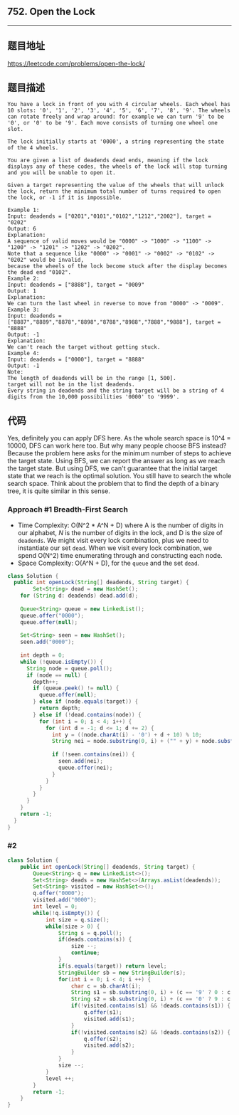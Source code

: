 ## 752. Open the Lock

----
## 题目地址

https://leetcode.com/problems/open-the-lock/

## 题目描述
```
You have a lock in front of you with 4 circular wheels. Each wheel has 10 slots: '0', '1', '2', '3', '4', '5', '6', '7', '8', '9'. The wheels can rotate freely and wrap around: for example we can turn '9' to be '0', or '0' to be '9'. Each move consists of turning one wheel one slot.

The lock initially starts at '0000', a string representing the state of the 4 wheels.

You are given a list of deadends dead ends, meaning if the lock displays any of these codes, the wheels of the lock will stop turning and you will be unable to open it.

Given a target representing the value of the wheels that will unlock the lock, return the minimum total number of turns required to open the lock, or -1 if it is impossible.

Example 1:
Input: deadends = ["0201","0101","0102","1212","2002"], target = "0202"
Output: 6
Explanation:
A sequence of valid moves would be "0000" -> "1000" -> "1100" -> "1200" -> "1201" -> "1202" -> "0202".
Note that a sequence like "0000" -> "0001" -> "0002" -> "0102" -> "0202" would be invalid,
because the wheels of the lock become stuck after the display becomes the dead end "0102".
Example 2:
Input: deadends = ["8888"], target = "0009"
Output: 1
Explanation:
We can turn the last wheel in reverse to move from "0000" -> "0009".
Example 3:
Input: deadends = ["8887","8889","8878","8898","8788","8988","7888","9888"], target = "8888"
Output: -1
Explanation:
We can't reach the target without getting stuck.
Example 4:
Input: deadends = ["0000"], target = "8888"
Output: -1
Note:
The length of deadends will be in the range [1, 500].
target will not be in the list deadends.
Every string in deadends and the string target will be a string of 4 digits from the 10,000 possibilities '0000' to '9999'.
```

## 代码

Yes, definitely you can apply DFS here. As the whole search space is 10^4 = 10000, DFS can work here too. But why many people choose BFS instead? Because the problem here asks for the minimum number of steps to achieve the target state. Using BFS, we can report the answer as long as we reach the target state. But using DFS, we can't guarantee that the initial target state that we reach is the optimal solution. You still have to search the whole search space. Think about the problem that to find the depth of a binary tree, it is quite similar in this sense.

### Approach #1 Breadth-First Search

- Time Complexity: O(N^2 * A^N + D) where A is the number of digits in our alphabet, *N* is the number of digits in the lock, and D is the size of `deadends`. We might visit every lock combination, plus we need to instantiate our set `dead`. When we visit every lock combination, we spend O(N^2) time enumerating through and constructing each node.
- Space Complexity: O(A^N + D), for the `queue` and the set `dead`.

```java
class Solution {
  public int openLock(String[] deadends, String target) {
		Set<String> dead = new HashSet();
    for (String d: deadends) dead.add(d);
    
    Queue<String> queue = new LinkedList();
    queue.offer("0000");
    queue.offer(null);
    
    Set<String> seen = new HashSet();
    seen.add("0000");
    
    int depth = 0;
    while (!queue.isEmpty()) {
      String node = queue.poll();
      if (node == null) {
        depth++;
        if (queue.peek() != null) {
          queue.offer(null);
        } else if (node.equals(target)) {
          return depth;
        } else if (!dead.contains(node)) {
          for (int i = 0; i < 4; i++) {
            for (int d = -1; d <= 1; d += 2) {
              int y = ((node.charAt(i) - '0') + d + 10) % 10;
              String nei = node.substring(0, i) + ("" + y) + node.substring(i + 1);
              
              if (!seen.contains(nei)) {
                seen.add(nei);
                queue.offer(nei);
              }
            }
          }
        }
      }
    }
    return -1;
  }
}
```

### #2

```JAVA
class Solution {
    public int openLock(String[] deadends, String target) {
        Queue<String> q = new LinkedList<>();
        Set<String> deads = new HashSet<>(Arrays.asList(deadends));
        Set<String> visited = new HashSet<>();
        q.offer("0000");
        visited.add("0000");
        int level = 0;
        while(!q.isEmpty()) {
            int size = q.size();
            while(size > 0) {
                String s = q.poll();
                if(deads.contains(s)) {
                    size --;
                    continue;
                }
                if(s.equals(target)) return level;
                StringBuilder sb = new StringBuilder(s);
                for(int i = 0; i < 4; i ++) {
                    char c = sb.charAt(i);
                    String s1 = sb.substring(0, i) + (c == '9' ? 0 : c - '0' + 1) + sb.substring(i + 1);
                    String s2 = sb.substring(0, i) + (c == '0' ? 9 : c - '0' - 1) + sb.substring(i + 1);
                    if(!visited.contains(s1) && !deads.contains(s1)) {
                        q.offer(s1);
                        visited.add(s1);
                    }
                    if(!visited.contains(s2) && !deads.contains(s2)) {
                        q.offer(s2);
                        visited.add(s2);
                    }
                }
                size --;
            }
            level ++;
        }
        return -1;
    }
}
```













